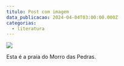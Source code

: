 ```yaml
---
titulo: Post com imagem
data_publicacao: 2024-04-04T03:00:00.000Z
categorias:
  - literatura
---
```


![](/images/content/Morro-das-Pedras.jpg)

Esta é a praia do Morro das Pedras.
